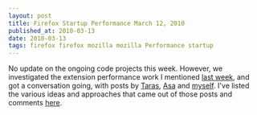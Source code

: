 ```yaml
---
layout: post
title: Firefox Startup Performance March 12, 2010
published_at: 2010-03-13
date: 2010-03-13
tags: firefox firefox mozilla mozilla Performance startup
---
```


No update on the ongoing code projects this week. However, we investigated the extension performance work I mentioned [last week](http://autonome.wordpress.com/2010/03/05/firefox-startup-performance-march-5-2010/), and got a conversation going, with posts by [Taras](http://blog.mozilla.com/tglek/2010/03/11/extensions-startup/), [Asa](http://weblogs.mozillazine.org/asa/archives/2010/03/startup_penalty_repo.html) and [myself](http://autonome.wordpress.com/2010/03/10/firefox-extensions-and-performance/). I've listed the various ideas and approaches that came out of those posts and comments [here](https://wiki.mozilla.org/Performance/Addons).